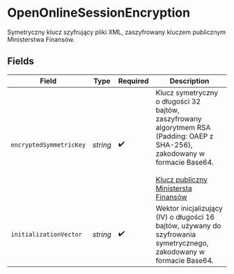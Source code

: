 # OpenOnlineSessionEncryption

Symetryczny klucz szyfrujący pliki XML, zaszyfrowany kluczem publicznym Ministerstwa Finansów.


## Fields

| Field                                                                                                                                                                                                                        | Type                                                                                                                                                                                                                         | Required                                                                                                                                                                                                                     | Description                                                                                                                                                                                                                  |
| ---------------------------------------------------------------------------------------------------------------------------------------------------------------------------------------------------------------------------- | ---------------------------------------------------------------------------------------------------------------------------------------------------------------------------------------------------------------------------- | ---------------------------------------------------------------------------------------------------------------------------------------------------------------------------------------------------------------------------- | ---------------------------------------------------------------------------------------------------------------------------------------------------------------------------------------------------------------------------- |
| `encryptedSymmetricKey`                                                                                                                                                                                                      | *string*                                                                                                                                                                                                                     | :heavy_check_mark:                                                                                                                                                                                                           | Klucz symetryczny o długości 32 bajtów, zaszyfrowany algorytmem RSA (Padding: OAEP z SHA-256), zakodowany w formacie Base64.<br/><br/>[Klucz publiczny Ministersta Finansów](/docs/v2/index.html#tag/Certyfikaty-klucza-publicznego) |
| `initializationVector`                                                                                                                                                                                                       | *string*                                                                                                                                                                                                                     | :heavy_check_mark:                                                                                                                                                                                                           | Wektor inicjalizujący (IV) o długości 16 bajtów, używany do szyfrowania symetrycznego, zakodowany w formacie Base64.                                                                                                         |